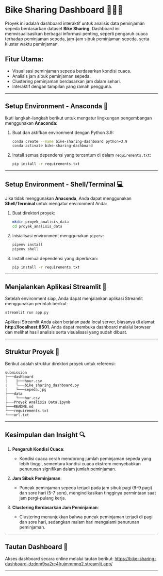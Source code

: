 # Bike Sharing Dashboard 🚴‍♂️✨

Proyek ini adalah dashboard interaktif untuk analisis data peminjaman sepeda berdasarkan dataset **Bike Sharing**. Dashboard ini memvisualisasikan berbagai informasi penting, seperti pengaruh cuaca terhadap peminjaman sepeda, jam-jam sibuk peminjaman sepeda, serta kluster waktu peminjaman.

## Fitur Utama:

- Visualisasi peminjaman sepeda berdasarkan kondisi cuaca.
- Analisis jam sibuk peminjaman sepeda.
- Clustering peminjaman berdasarkan jam dalam sehari.
- Interaktif dengan tampilan yang ramah pengguna.

---

## **Setup Environment** - **Anaconda** 🐍

Ikuti langkah-langkah berikut untuk mengatur lingkungan pengembangan menggunakan **Anaconda**:

1. Buat dan aktifkan environment dengan Python 3.9:
    ```bash
    conda create --name bike-sharing-dashboard python=3.9
    conda activate bike-sharing-dashboard
    ```

2. Install semua dependensi yang tercantum di dalam `requirements.txt`:
    ```bash
    pip install -r requirements.txt
    ```

---

## **Setup Environment** - **Shell/Terminal** 💻

Jika tidak menggunakan **Anaconda**, Anda dapat menggunakan **Shell/Terminal** untuk mengatur environment Anda:

1. Buat direktori proyek:
    ```bash
    mkdir proyek_analisis_data
    cd proyek_analisis_data
    ```

2. Inisialisasi environment menggunakan `pipenv`:
    ```bash
    pipenv install
    pipenv shell
    ```

3. Install semua dependensi yang diperlukan:
    ```bash
    pip install -r requirements.txt
    ```

---

## **Menjalankan Aplikasi Streamlit** 🚀

Setelah environment siap, Anda dapat menjalankan aplikasi Streamlit menggunakan perintah berikut:

```bash
streamlit run app.py
```

Aplikasi Streamlit Anda akan berjalan pada local server, biasanya di alamat: **http://localhost:8501**. Anda dapat membuka dashboard melalui browser dan melihat hasil analisis serta visualisasi yang sudah dibuat.

---

## **Struktur Proyek** 📁

Berikut adalah struktur direktori proyek untuk referensi:

```
submission
├───dashboard
|    ├───hour.csv
|    └───bike_sharing_dashboard.py
|    └───sepeda.jpg
├───data
|    └───hur.csv
├───Proyek Analisis Data.ipynb
├───README.md
└───requirements.txt
└───url.txt
```

---

## **Kesimpulan dan Insight** 🔍

1. **Pengaruh Kondisi Cuaca**:
   - Kondisi cuaca cerah mendorong jumlah peminjaman sepeda yang lebih tinggi, sementara kondisi cuaca ekstrem menyebabkan penurunan signifikan dalam jumlah peminjaman.
   
2. **Jam Sibuk Peminjaman**:
   - Puncak peminjaman sepeda terjadi pada jam sibuk pagi (8-9 pagi) dan sore hari (5-7 sore), mengindikasikan tingginya permintaan saat jam pergi-pulang kerja.
   
3. **Clustering Berdasarkan Jam Peminjaman**:
   - Clustering menunjukkan bahwa puncak peminjaman terjadi di pagi dan sore hari, sedangkan malam hari mengalami penurunan peminjaman.

---

## **Tautan Dashboard** 🔗

Akses dashboard secara online melalui tautan berikut: https://bike-sharing-dashboard-dzdnm9sa2rc4lrujmmmnq2.streamlit.app/

---
